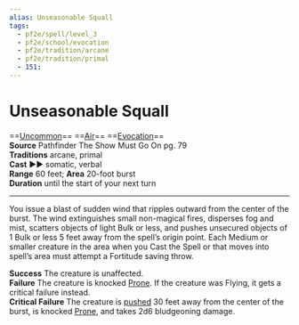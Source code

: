 ```yaml
---
alias: Unseasonable Squall 
tags:
  - pf2e/spell/level_3
  - pf2e/school/evocation
  - pf2e/tradition/arcane
  - pf2e/tradition/primal
  - 151:
---
```


# Unseasonable Squall

==[Uncommon](Uncommon.md)== ==[Air](Air.md)== ==[Evocation](Evocation.md)==  
__Source__ Pathfinder The Show Must Go On pg. 79  
**Traditions** arcane, primal  
**Cast** ►► somatic, verbal  
**Range** 60 feet; **Area** 20-foot burst  
**Duration** until the start of your next turn

---

You issue a blast of sudden wind that ripples outward from the center of the burst. The wind extinguishes small non-magical fires, disperses fog and mist, scatters objects of light Bulk or less, and pushes unsecured objects of 1 Bulk or less 5 feet away from the spell’s origin point. Each Medium or smaller creature in the area when you Cast the Spell or that moves into spell’s area must attempt a Fortitude saving throw.

**Success** The creature is unaffected.  
**Failure** The creature is knocked [Prone](Prone.md). If the creature was Flying, it gets a critical failure instead.  
**Critical Failure** The creature is [pushed](Forced%20Movement.md) 30 feet away from the center of the burst, is knocked [Prone](Prone.md), and takes 2d6 bludgeoning damage.
